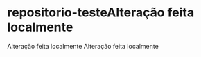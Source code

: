 # repositorio-testeAlteração feita localmente
Alteração feita localmente
Alteração feita localmente
